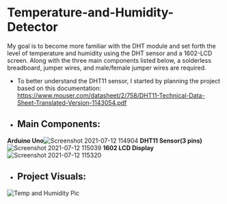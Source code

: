 # Temperature-and-Humidity-Detector

My goal is to become more familiar with the DHT module and set forth the level of temperature and humidity using the DHT sensor and a 1602-LCD screen. Along with the three main components listed below, a solderless breadboard, jumper wires, and male/female jumper wires are required.

- To better understand the DHT11 sensor, I started by planning the project based on this documentation: https://www.mouser.com/datasheet/2/758/DHT11-Technical-Data-Sheet-Translated-Version-1143054.pdf

- ## **Main Components:**
**Arduino Uno**![Screenshot 2021-07-12 114904](https://user-images.githubusercontent.com/81925146/125317667-2f228600-e307-11eb-87db-64e619671c66.png) 
**DHT11 Sensor(3 pins)**![Screenshot 2021-07-12 115039](https://user-images.githubusercontent.com/81925146/125317959-698c2300-e307-11eb-8289-1f3f05189281.png)
**1602 LCD Display**![Screenshot 2021-07-12 115320](https://user-images.githubusercontent.com/81925146/125318379-c982c980-e307-11eb-93a7-b4345e6a9ed1.png)


- ## **Project Visuals:**

![Temp and Humidity Pic](https://user-images.githubusercontent.com/81925146/125316500-2aa99d80-e306-11eb-97af-10f079aacad7.jpeg)


